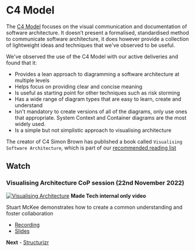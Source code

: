 # C4 Model
The [C4 Model](https://c4model.com/) focuses on the visual communication and documentation of software architecture. It doesn’t present a formalised, standardised method to communicate software architecture, it does however provide a collection of lightweight ideas and techniques that we've observed to be useful.

We've observed the use of the C4 Model with our active deliveries and found that it:
- Provides a lean approach to diagramming a software architecture at multiple levels
- Helps focus on providing clear and concise meaning
- Is useful as starting point for other techniques such as risk storming
- Has a wide range of diagram types that are easy to learn, create and understand
- Isn't mandatory to create versions of all of the diagrams, only use ones that appropriate. System Context and Container diagrams are the most widely used.
- Is a simple but not simplistic approach to visualising architecture

The creator of C4 Simon Brown has published a book called `Visualising Software Architecture`, which is part of our [recommended reading list](/resources.md)

## Watch
### Visualising Architecture CoP session (22nd November 2022)
[![Visualising Architecture](../images/visualising_architecture.jpg)](https://drive.google.com/file/d/14R3OpBbcN0xbU_XeQQfG7ocehkw_U0w3/view)
**Made Tech internal only video**

Stuart McKee demonstrates how to create a common understanding and foster collaboration

- [Recording](https://drive.google.com/file/d/14R3OpBbcN0xbU_XeQQfG7ocehkw_U0w3/view)
- [Slides](https://docs.google.com/presentation/d/1wXXkyTgoNJIgyD9MDuIlvi85uGHWjIgQhvOPKTNsrHo/edit)

**Next** - [Structurizr](./3_structurizr.md)
